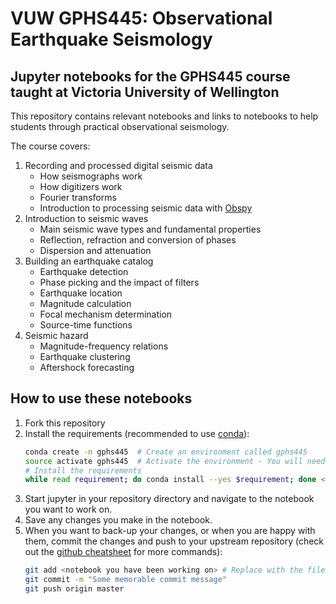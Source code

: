 # VUW GPHS445: Observational Earthquake Seismology
## Jupyter notebooks for the GPHS445 course taught at Victoria University of Wellington

This repository contains relevant notebooks and links to notebooks to help students
through practical observational seismology.

The course covers:
1. Recording and processed digital seismic data
    - How seismographs work
    - How digitizers work
    - Fourier transforms
    - Introduction to processing seismic data with [Obspy](http://docs.obspy.org/)
2. Introduction to seismic waves
    - Main seismic wave types and fundamental properties
    - Reflection, refraction and conversion of phases
    - Dispersion and attenuation
3. Building an earthquake catalog
    - Earthquake detection
    - Phase picking and the impact of filters
    - Earthquake location
    - Magnitude calculation
    - Focal mechanism determination
    - Source-time functions
4. Seismic hazard
    - Magnitude-frequency relations
    - Earthquake clustering
    - Aftershock forecasting
    
    
## How to use these notebooks
1. Fork this repository
2. Install the requirements (recommended to use [conda](https://conda.io/projects/conda/en/latest/user-guide/install/index.html#id2)):
    ```bash
    conda create -n gphs445  # Create an environment called gphs445
    source activate gphs445  # Activate the environment - You will need to do this everytime you use the notebooks
    # Install the requirements
    while read requirement; do conda install --yes $requirement; done < requirements.txt
    ```
3. Start jupyter in your repository directory and navigate to the notebook you 
   want to work on.
4. Save any changes you make in the notebook.
5. When you want to back-up your changes, or when you are happy with them, commit the
   changes and push to your upstream repository 
   (check out the [github cheatsheet](https://services.github.com/on-demand/downloads/github-git-cheat-sheet.pdf) for more commands):
   ```bash
   git add <notebook you have been working on> # Replace with the filename you were working on
   git commit -m "Some memorable commit message"
   git push origin master
   ```